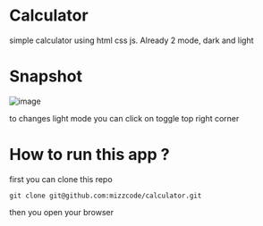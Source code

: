 # Calculator
simple calculator using html css js. Already 2 mode, dark and light

# Snapshot
![image](https://user-images.githubusercontent.com/101040281/220357823-b529f9fb-6838-435e-a459-569761b3fca6.png)

to changes light mode you can click on toggle top right corner

# How to run this app ?
first you can clone this repo
```
git clone git@github.com:mizzcode/calculator.git
```
then you open your browser
